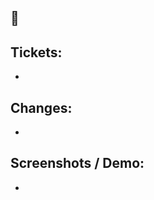 ## :loudspeaker:
[comment]: <> (Highlight a major change here)

## Tickets:
[comment]: <> (Links to all relevant tickets)

-

## Changes:
[comment]: <> (List of changes made to codebase)

-

## Screenshots / Demo:
[comment]: <> (Attach relevant screenshots / recordings)

-
